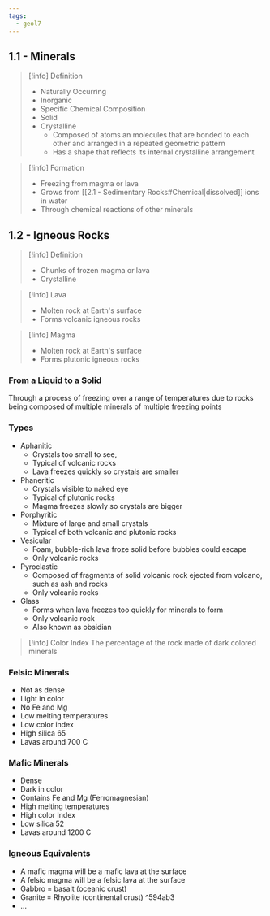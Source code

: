 ```yaml
---
tags:
  - geol7
---
```


## 1.1 - Minerals

> [!info] Definition
> * Naturally Occurring
> * Inorganic
> * Specific Chemical Composition
> * Solid
> * Crystalline
> 	* Composed of atoms an molecules that are bonded to each other and arranged in a repeated geometric pattern
> 	* Has a shape that reflects its internal crystalline arrangement

> [!info] Formation
> * Freezing from magma or lava
> * Grows from [[2.1 - Sedimentary Rocks#Chemical|dissolved]] ions in water
> * Through chemical reactions of other minerals

## 1.2 - Igneous Rocks

> [!info] Definition
> * Chunks of frozen magma or lava
> * Crystalline

> [!info] Lava
> * Molten rock at Earth's surface
> * Forms volcanic igneous rocks

> [!info] Magma
> * Molten rock at Earth's surface
> * Forms plutonic igneous rocks
### From a Liquid to a Solid

Through a process of freezing over a range of temperatures due to rocks being composed of multiple minerals of multiple freezing points
### Types

* Aphanitic
	* Crystals too small to see,
	* Typical of volcanic rocks
	* Lava freezes quickly so crystals are smaller
* Phaneritic
	* Crystals visible to naked eye
	* Typical of plutonic rocks
	* Magma freezes slowly so crystals are bigger
* Porphyritic
	* Mixture of large and small crystals
	* Typical of both volcanic and plutonic rocks
* Vesicular
	* Foam, bubble-rich lava froze solid before bubbles could escape
	* Only volcanic rocks
* Pyroclastic
	* Composed of fragments of solid volcanic rock ejected from volcano, such as ash and rocks
	* Only volcanic rocks
* Glass
	* Forms when lava freezes too quickly for minerals to form
	* Only volcanic rock
	* Also known as obsidian

> [!info] Color Index
> The percentage of the rock made of dark colored minerals
### Felsic Minerals

* Not as dense
* Light in color
* No Fe and Mg
* Low melting temperatures
* Low color index
* High silica 65
* Lavas around 700 C
### Mafic Minerals

* Dense
* Dark in color
* Contains Fe and Mg (Ferromagnesian)
* High melting temperatures
* High color Index
* Low silica 52
* Lavas around 1200 C
### Igneous Equivalents

* A mafic magma will be a mafic lava at the surface
* A felsic magma will be a felsic lava at the surface
* Gabbro = basalt (oceanic crust)
* Granite = Rhyolite (continental crust) ^594ab3
* …
